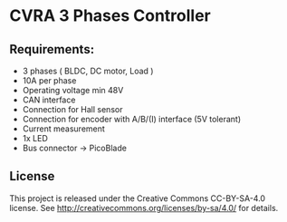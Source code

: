CVRA 3 Phases Controller
========================

Requirements:
---------
 
- 3 phases  ( BLDC, DC motor, Load )
- 10A per phase
- Operating voltage min 48V
- CAN interface
- Connection for Hall sensor
- Connection for encoder with A/B/(I) interface (5V tolerant)
- Current measurement
- 1x LED
- Bus connector -> PicoBlade



License
-------
This project is released under the Creative Commons CC-BY-SA-4.0 license.
See http://creativecommons.org/licenses/by-sa/4.0/ for details.